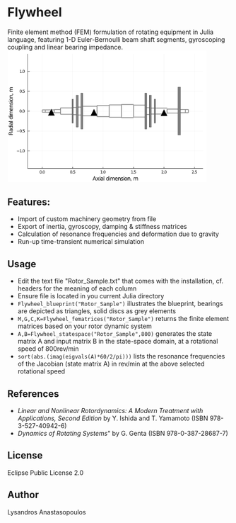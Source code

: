 # Flywheel
Finite element method (FEM) formulation of rotating equipment in Julia language, featuring 1-D  Euler-Bernoulli beam shaft segments, gyroscoping coupling and linear bearing impedance.\
<img src= "pictures/SampleBlue.PNG"  width="450">

## Features:
* Import of custom machinery geometry from file
* Export of inertia, gyroscopy, damping & stiffness matrices
* Calculation of resonance frequencies and deformation due to gravity
* Run-up time-transient numerical simulation

## Usage
* Edit the text file "Rotor_Sample.txt" that comes with the installation, cf. headers for the meaning of each column
* Ensure file is located in you current Julia directory
* `Flywheel_blueprint("Rotor_Sample")` illustrates the blueprint, bearings are depicted as triangles, solid discs as grey elements
* `M,G,C,K=Flywheel_fematrices("Rotor_Sample")` returns the finite element matrices based on your rotor dynamic system
* `A,B=Flywheel_statespace("Rotor_Sample",800)` generates the state matrix A and input matrix B in the state-space domain, at a rotational speed of 800rev/min
* `sort(abs.(imag(eigvals(A)*60/2/pi)))` lists the resonance frequencies of the Jacobian (state matrix A) in rev/min at the above selected rotational speed

## References
* *Linear and Nonlinear Rotordynamics: A Modern Treatment with Applications, Second Edition* by Y. Ishida and T. Yamamoto (ISBN 978-3-527-40942-6)
* *Dynamics of Rotating Systems*" by G. Genta (ISBN 978-0-387-28687-7)

## License
Eclipse Public License 2.0

## Author
Lysandros Anastasopoulos

